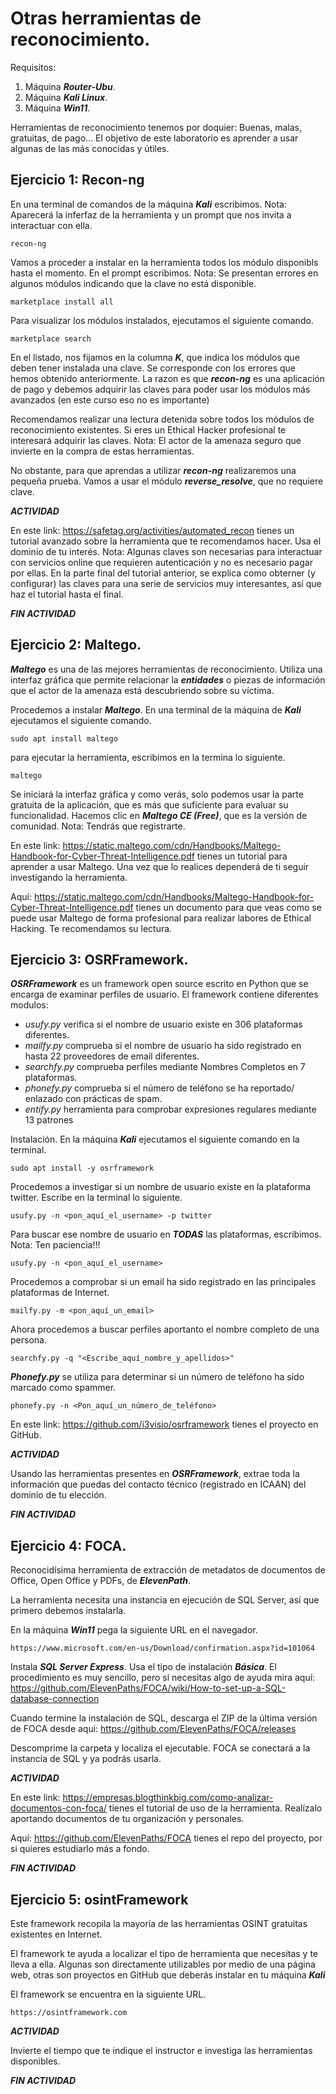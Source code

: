 # Otras herramientas de reconocimiento.

Requisitos:
1. Máquina ***Router-Ubu***.
2. Máquina ***Kali Linux***.
3. Máquina ***Win11***.

Herramientas de reconocimiento tenemos por doquier: Buenas, malas, gratuitas, de pago... El objetivo de este laboratorio es aprender a usar algunas de las más conocidas y útiles.

## Ejercicio 1: Recon-ng

En una terminal de comandos de la máquina ***Kali*** escribimos.
Nota: Aparecerá la inferfaz de la herramienta y un prompt que nos invita a interactuar con ella. 
```
recon-ng
```

Vamos a proceder a instalar en la herramienta todos los módulo disponibls hasta el momento. En el prompt escribimos.
Nota: Se presentan errores en algunos módulos indicando que la clave no está disponible.
```
marketplace install all
```

Para visualizar los módulos instalados, ejecutamos el siguiente comando.
```
marketplace search
```

En el listado, nos fijamos en la columna ***K***, que indica los módulos que deben tener instalada una clave. Se corresponde con los errores que hemos obtenido anteriormente. La razon es que ***recon-ng*** es una aplicación de pago y debemos adquirir las claves para poder usar los módulos más avanzados (en este curso eso no es importante)

Recomendamos realizar una lectura detenida sobre todos los módulos de reconocimiento existentes. Si eres un Ethical Hacker profesional te interesará adquirir las claves.
Nota: El actor de la amenaza seguro que invierte en la compra de estas herramientas.

No obstante, para que aprendas a utilizar ***recon-ng*** realizaremos una pequeña prueba. Vamos a usar el módulo ***reverse_resolve***, que no requiere clave.

***ACTIVIDAD***

En este link: https://safetag.org/activities/automated_recon tienes un tutorial avanzado sobre la herramienta que te recomendamos hacer. Usa el dominio de tu interés.
Nota: Algunas claves son necesarias para interactuar con servicios online que requieren autenticación y no es necesario pagar por ellas. En la parte final del tutorial anterior, se explica como obterner (y configurar) las claves para una serie de servicios muy interesantes, así que haz el tutorial hasta el final.

***FIN ACTIVIDAD***

## Ejercicio 2: Maltego.

***Maltego*** es una de las mejores herramientas de reconocimiento. Utiliza una interfaz gráfica que permite relacionar la ***entidades*** o piezas de información que el actor de la amenaza está descubriendo sobre su víctima. 

Procedemos a instalar ***Maltego***. En una terminal de la máquina de ***Kali*** ejecutamos el siguiente comando.
```
sudo apt install maltego
``` 

para ejecutar la herramienta, escribimos en la termina lo siguiente.
```
maltego
```

Se iniciará la interfaz gráfica y como verás, solo podemos usar la parte gratuita de la aplicación, que es más que suficiente para evaluar su funcionalidad. Hacemos clic en ***Maltego CE (Free)***, que es la versión de comunidad.
Nota: Tendrás que registrarte.

En este link: https://static.maltego.com/cdn/Handbooks/Maltego-Handbook-for-Cyber-Threat-Intelligence.pdf tienes un tutorial para aprender a usar Maltego. Una vez que lo realices dependerá de ti seguir investigando la herramienta.

Aquí: https://static.maltego.com/cdn/Handbooks/Maltego-Handbook-for-Cyber-Threat-Intelligence.pdf tienes un documento para que veas como se puede usar Maltego de forma profesional para realizar labores de Ethical Hacking. Te recomendamos su lectura.

## Ejercicio 3: OSRFramework.

***OSRFramework*** es un framework open source escrito en Python que se encarga de examinar perfiles de usuario. El framework contiene diferentes modulos:

* *usufy.py* verifica si el nombre de usuario existe en 306 plataformas diferentes.
* *mailfy.py* comprueba si el nombre de usuario ha sido registrado en hasta 22 proveedores de email diferentes.
* *searchfy.py* comprueba perfiles mediante Nombres Completos en 7  plataformas.
* *phonefy.py* comprueba si el número de teléfono se ha reportado/ enlazado con prácticas de spam.
* *entify.py* herramienta para comprobar expresiones regulares mediante 13 patrones

Instalación. En la máquina ***Kali*** ejecutamos el siguiente comando en la terminal.
```
sudo apt install -y osrframework
```

Procedemos a investigar si un nombre de usuario existe en la plataforma twitter. Escribe en la terminal lo siguiente.
```
usufy.py -n <pon_aquí_el_username> -p twitter
```

Para buscar ese nombre de usuario en ***TODAS*** las plataformas, escribimos.
Nota: Ten paciencia!!!
```
usufy.py -n <pon_aquí_el_username>
```

Procedemos a comprobar si un email ha sido registrado en las principales plataformas de Internet.
```
mailfy.py -m <pon_aquí_un_email>
```

Ahora procedemos a buscar perfiles aportanto el nombre completo de una persona.
```
searchfy.py -q "<Escribe_aquí_nombre_y_apellidos>"
```

***Phonefy.py*** se utiliza para determinar si un número de teléfono ha sido marcado como spammer.
```
phonefy.py -n <Pon_aquí_un_número_de_teléfono>
```

En este link: https://github.com/i3visio/osrframework tienes el proyecto en GitHub.

***ACTIVIDAD***

Usando las herramientas presentes en ***OSRFramework***, extrae toda la información que puedas del contacto técnico (registrado en ICAAN) del dominio de tu elección.

***FIN ACTIVIDAD***

## Ejercicio 4: FOCA.

Reconocidísima herramienta de extracción de metadatos de documentos de Office, Open Office y PDFs, de ***ElevenPath***.

La herramienta necesita una instancia en ejecución de SQL Server, así que primero debemos instalarla.

En la máquina ***Win11*** pega la siguiente URL en el navegador.
``` 
https://www.microsoft.com/en-us/Download/confirmation.aspx?id=101064
```

Instala ***SQL Server Express***. Usa el tipo de instalación ***Básica***. El procedimiento es muy sencillo, pero si necesitas algo de ayuda mira aquí: https://github.com/ElevenPaths/FOCA/wiki/How-to-set-up-a-SQL-database-connection

Cuando termine la instalación de SQL, descarga el ZIP de la última versión de FOCA desde aqui: https://github.com/ElevenPaths/FOCA/releases

Descomprime la carpeta y localiza el ejecutable. FOCA se conectará a la instancia de SQL y ya podrás usarla.

***ACTIVIDAD***

En este link: https://empresas.blogthinkbig.com/como-analizar-documentos-con-foca/ tienes el tutorial de uso de la herramienta. Realízalo aportando documentos de tu organización y personales.

Aquí: https://github.com/ElevenPaths/FOCA tienes el repo del proyecto, por si quieres estudiarlo más a fondo.

***FIN ACTIVIDAD***

## Ejercicio 5: osintFramework

Este framework recopila la mayoría de las herramientas OSINT gratuitas existentes en Internet.

El framework te ayuda a localizar el tipo de herramienta que necesitas y te lleva a ella. Algunas son directamente utilizables por medio de una página web, otras son proyectos en GitHub que deberás instalar en tu máquina ***Kali***

El framework se encuentra en la siguiente URL.
```
https://osintframework.com
```

***ACTIVIDAD*** 

Invierte el tiempo que te indique el instructor e investiga las herramientas disponibles.

***FIN ACTIVIDAD***